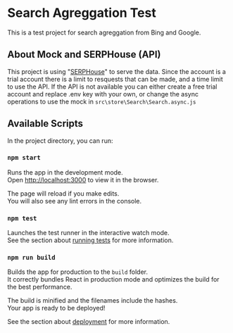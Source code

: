 # Search Agreggation Test

This is a test project for search agreggation from Bing and Google.

## About Mock and SERPHouse (API)

This project is using "[SERPHouse](https://www.serphouse.com)" to serve the data. 
Since the account is a trial account there is a limit to resquests that can be made, and a time limit to use the API.
If the API is not available you can either create a free trial account and replace .env key with your own, or change the async operations to use the mock in `src\store\Search\Search.async.js`

## Available Scripts

In the project directory, you can run:

### `npm start`

Runs the app in the development mode.\
Open [http://localhost:3000](http://localhost:3000) to view it in the browser.

The page will reload if you make edits.\
You will also see any lint errors in the console.

### `npm test`

Launches the test runner in the interactive watch mode.\
See the section about [running tests](https://facebook.github.io/create-react-app/docs/running-tests) for more information.

### `npm run build`

Builds the app for production to the `build` folder.\
It correctly bundles React in production mode and optimizes the build for the best performance.

The build is minified and the filenames include the hashes.\
Your app is ready to be deployed!

See the section about [deployment](https://facebook.github.io/create-react-app/docs/deployment) for more information.